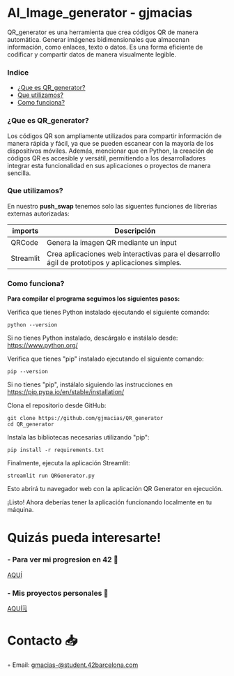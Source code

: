 # AI_Image_generator - gjmacias
QR_generator es una herramienta que crea códigos QR de manera automática. Generar imágenes bidimensionales que almacenan información, como enlaces, texto o datos. Es una forma eficiente de codificar y compartir datos de manera visualmente legible.

### Indice
* [¿Que es QR_generator?](#que-es-qrgenerator)
* [Que utilizamos?](#que-utilizamos)
* [Como funciona?](#como-funciona)

### ¿Que es QR_generator?
Los códigos QR son ampliamente utilizados para compartir información de manera rápida y fácil, ya que se pueden escanear con la mayoría de los dispositivos móviles. Además, mencionar que en Python, la creación de códigos QR es accesible y versátil, permitiendo a los desarrolladores integrar esta funcionalidad en sus aplicaciones o proyectos de manera sencilla.

### Que utilizamos?
En nuestro **push_swap** tenemos solo las siguentes funciones de librerias externas autorizadas:

| imports  | Descripción								 	|
|-------|-----------------------------------------------------------------------------------|
| QRCode | Genera la imagen QR mediante un input						|
| Streamlit | Crea aplicaciones web interactivas para el desarrollo ágil de prototipos y aplicaciones simples.				|

### Como funciona?

**Para compilar el programa seguimos los siguientes pasos:**

Verifica que tienes Python instalado ejecutando el siguiente comando:

	python --version
Si no tienes Python instalado, descárgalo e instálalo desde: https://www.python.org/

Verifica que tienes "pip" instalado ejecutando el siguiente comando:

	pip --version
Si no tienes "pip", instálalo siguiendo las instrucciones en https://pip.pypa.io/en/stable/installation/

Clona el repositorio desde GitHub:

	git clone https://github.com/gjmacias/QR_generator
	cd QR_generator
Instala las bibliotecas necesarias utilizando "pip":

	pip install -r requirements.txt
Finalmente, ejecuta la aplicación Streamlit:

	streamlit run QRGenerator.py
Esto abrirá tu navegador web con la aplicación QR Generator en ejecución.

¡Listo! Ahora deberías tener la aplicación funcionando localmente en tu máquina.

# Quizás pueda interesarte!

### - Para ver mi progresion en 42 🌠
[AQUÍ](https://github.com/gjmacias/42BCN)

### - Mis proyectos personales 🧐
[AQUÍ🗒️](https://github.com/gjmacias/autoproyectos)

# Contacto 📥

◦ Email: gmacias-@student.42barcelona.com
